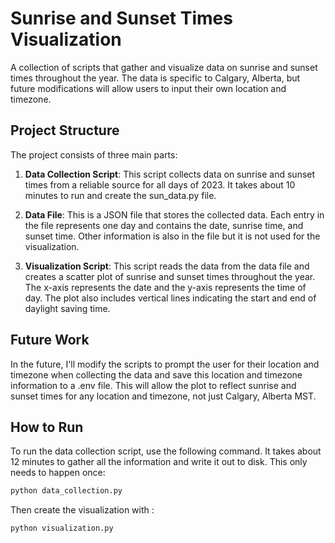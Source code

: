 # Sunrise and Sunset Times Visualization

A collection of scripts that gather and visualize data on sunrise and sunset times throughout the year. The data is specific to Calgary, Alberta, but future modifications will allow users to input their own location and timezone.

## Project Structure

The project consists of three main parts:

1. **Data Collection Script**: This script collects data on sunrise and sunset times from a reliable source for all days of 2023. It takes about 10 minutes to run and create the sun_data.py file.

2. **Data File**: This is a JSON file that stores the collected data. Each entry in the file represents one day and contains the date, sunrise time, and sunset time. Other information is also in the file but it is not used for the visualization.

3. **Visualization Script**: This script reads the data from the data file and creates a scatter plot of sunrise and sunset times throughout the year. The x-axis represents the date and the y-axis represents the time of day. The plot also includes vertical lines indicating the start and end of daylight saving time.

## Future Work

In the future, I'll modify the scripts to prompt the user for their location and timezone when collecting the data and save this location and timezone information to a .env file. This will allow the plot to reflect sunrise and sunset times for any location and timezone, not just Calgary, Alberta MST.

## How to Run

To run the data collection script, use the following command. It takes about 12 minutes to gather all the information and write it out to disk. This only needs to happen once:

```bash
python data_collection.py
```

Then create the visualization with :

```bash
python visualization.py
```
